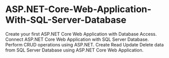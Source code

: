 # ASP.NET-Core-Web-Application-With-SQL-Server-Database
Create your first ASP.NET Core Web Application with Database Access. Connect ASP.NET Core Web Application with SQL Server Database. Perform CRUD operations using ASP.NET. Create Read Update Delete data from SQL Server Database using ASP.NET Core Web Application. 
